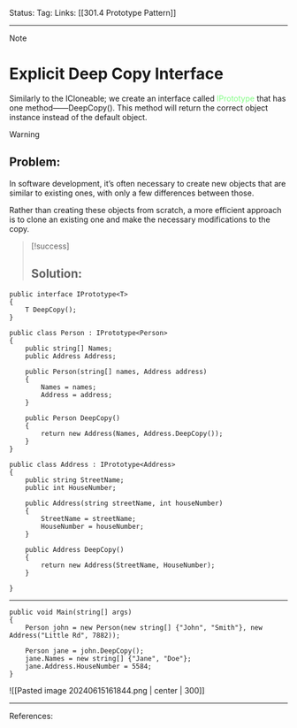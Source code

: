 Status: 
Tag:
Links: [[301.4 Prototype Pattern]]

---
> [!note] 
>  # Explicit Deep Copy Interface

Similarly to the ICloneable; we create an interface called <span style="color:#81fd83">IPrototype</span> that has one method——DeepCopy(). This method will return the correct object instance instead of the default object.

> [!warning] 
> ## Problem: 

In software development, it’s often necessary to create new objects that are similar to existing ones, with only a few differences between those. 

Rather than creating these objects from scratch, a more efficient approach is to clone an existing one and make the necessary modifications to the copy.


> [!success] 
> ## Solution: 

``` run-csharp
public interface IPrototype<T>
{
	T DeepCopy();
}
```

``` run-csharp
public class Person : IPrototype<Person>
{
	public string[] Names;
	public Address Address;
	
	public Person(string[] names, Address address)
	{
		Names = names;
		Address = address;
	}
	
	public Person DeepCopy()
	{
		return new Address(Names, Address.DeepCopy());
	}
}
```

``` run-csharp
public class Address : IPrototype<Address>
{
	public string StreetName;
	public int HouseNumber;
	
	public Address(string streetName, int houseNumber)
	{
		StreetName = streetName;
		HouseNumber = houseNumber;
	}
	
	public Address DeepCopy()
	{
		return new Address(StreetName, HouseNumber);
	}
	
}
```

---

``` run-csharp
public void Main(string[] args)
{
	Person john = new Person(new string[] {"John", "Smith"}, new Address("Little Rd", 7882));
	
	Person jane = john.DeepCopy();
	jane.Names = new string[] {"Jane", "Doe"};
	jane.Address.HouseNumber = 5584;
}
```

![[Pasted image 20240615161844.png | center | 300]]

---
References: